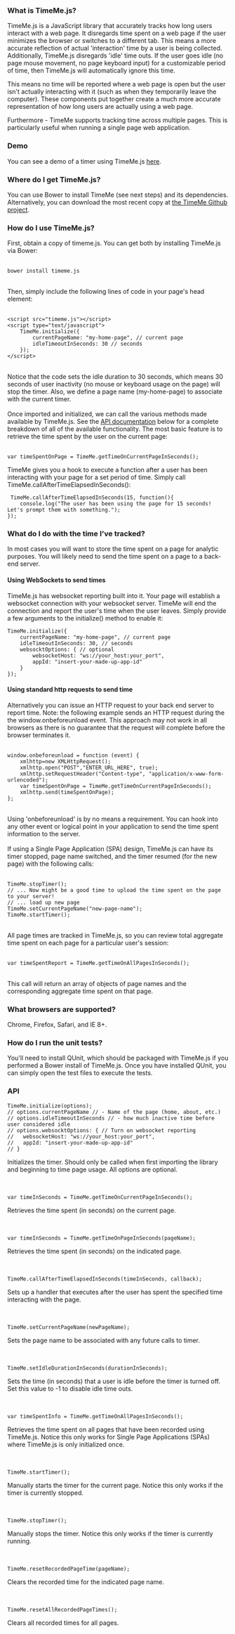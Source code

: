 <h3>What is TimeMe.js?</h3>
TimeMe.js is a JavaScript library that accurately tracks how long users interact with a web page.
It disregards time spent on a web page if the user minimizes the browser or 
switches to a different tab.  This means a more accurate reflection of actual 'interaction' time by 
a user is being collected.  Additionally, TimeMe.js disregards 'idle' time outs.  If the user goes 
idle (no page mouse movement, no page keyboard input) for a customizable period of time,
then TimeMe.js will automatically ignore this time.  

This means no time will be reported where a web page is open but the user isn't actually interacting 
with it (such as when they temporarily leave the computer).  These components put together create a 
much more accurate representation of how long users are actually using a web page.

Furthermore - TimeMe supports tracking time across multiple pages.  This is particularly 
useful when running a single page web application.

<h3>Demo</h3>
You can see a demo of a timer using TimeMe.js 
<a target="_blank" href="http://jasonzissman.com/timeme/index.html">here</a>.

<h3>Where do I get TimeMe.js?</h3>
You can use Bower to install TimeMe (see next steps) and its dependencies.
Alternatively, you can download the most recent copy at <a href="https://github.com/jasonzissman/TimeMe.js">the TimeMe Github project</a>.

<h3>How do I use TimeMe.js?</h3>

First, obtain a copy of timeme.js.  You can get both by installing TimeMe.js via Bower: <br/><br/>
<div class="code-block"><pre><code>bower install timeme.js</pre></code></div><br/>
Then, simply include the following lines of code in your page's head element: <br/><br/>
<div class="code-block"><pre><code>&lt;script src="timeme.js"&gt;&lt;/script&gt;
&lt;script type="text/javascript"&gt;
	TimeMe.initialize({
		currentPageName: "my-home-page", // current page
		idleTimeoutInSeconds: 30 // seconds
	});		
&lt;/script&gt;</code></pre>
</div><br/>
Notice that the code sets the idle duration to 30 seconds, which means 30 seconds of user
inactivity (no mouse or keyboard usage on the page) will stop the timer.  Also,
we define a page name (my-home-page) to associate with the current timer.
<br/><br/>
Once imported and initialized, we can call the various methods made available
by TimeMe.js.  See the <a href="#API">API documentation</a> below for
a complete breakdown of all of the available functionality.  The most basic
feature is to retrieve the time spent by the user on the current page:<br/><br/>
<div class="code-block">
	<pre><code>var timeSpentOnPage = TimeMe.getTimeOnCurrentPageInSeconds();</code></pre>
</div>
TimeMe gives you a hook to execute a function after a user has been interacting with your
page for a set period of time.  Simply call TimeMe.callAfterTimeElapsedInSeconds():
<div class="code-block">
<pre><code>	TimeMe.callAfterTimeElapsedInSeconds(15, function(){
	console.log("The user has been using the page for 15 seconds! Let's prompt them with something.");
});</code></pre>
</div>

<h3>What do I do with the time I've tracked?</h3>

In most cases you will want to store the time spent on a page for analytic purposes.  You will
likely need to send the time spent on a page to a back-end server. 

<h4>Using WebSockets to send times</h4>
TimeMe.js has websocket reporting built into it.  Your page will establish a websocket connection with your
websocket server.  TimeMe will end the connection and report the user's time when the user leaves. 
Simply provide a few arguments to the initialize() method to enable it:<pre><code>TimeMe.initialize({
	currentPageName: "my-home-page", // current page
	idleTimeoutInSeconds: 30, // seconds 
	websocktOptions: { // optional
		websocketHost: "ws://your_host:your_port",
		appId: "insert-your-made-up-app-id"
	}
});</code></pre>

<h4>Using standard http requests to send time</h4>
Alternatively you can issue an HTTP request to your back end server to report time.
Note: the following example sends an HTTP request during the the window.onbeforeunload event.
This approach may not work in all browsers as there is no guarantee that the request
will complete before the browser terminates it.<br/><br/>
<div class="code-block">
<pre><code>window.onbeforeunload = function (event) {
	xmlhttp=new XMLHttpRequest();
	xmlhttp.open("POST","ENTER_URL_HERE", true);
	xmlhttp.setRequestHeader("Content-type", "application/x-www-form-urlencoded");
	var timeSpentOnPage = TimeMe.getTimeOnCurrentPageInSeconds();
	xmlhttp.send(timeSpentOnPage);
};</code></pre>
</div><br/>
Using 'onbeforeunload' is by no means a requirement.  You can hook into any other event
or logical point in your application to send the time spent information to the server.
<br/><br/>
If using a Single Page Application (SPA) design, TimeMe.js can have its timer stopped,
page name switched, and the timer resumed (for the new page) with the following calls:<br/><br/>
<div class="code-block">
<pre><code>TimeMe.stopTimer();
// ... Now might be a good time to upload the time spent on the page to your server!
// ... load up new page
TimeMe.setCurrentPageName("new-page-name");
TimeMe.startTimer();</code></pre>
</div><br/>
All page times are tracked in TimeMe.js, so you can review total aggregate time
spent on each page for a particular user's session:<br/><br/>
<div class="code-block">
<pre><code>var timeSpentReport = TimeMe.getTimeOnAllPagesInSeconds();</code></pre>
</div><br/>
This call will return an array of objects of page names and the corresponding aggregate
time spent on that page.
</div>		
<div>
<h3>What browsers are supported?</h3>
Chrome, Firefox, Safari, and IE 8+.
</div>
<div>
<h3>How do I run the unit tests?</h3>		
You'll need to install QUnit, which should be packaged with TimeMe.js if you
performed a Bower install of TimeMe.js.  Once you have installed QUnit, you can simply
open the test files to execute the tests.
</div>
<div>
<div>
<a name="API"></a>
<h3>API</h3>
<div class="code-block">
<pre><code>TimeMe.initialize(options);
// options.currentPageName // - Name of the page (home, about, etc.)
// options.idleTimeoutInSeconds // - how much inactive time before user considered idle
// options.websocktOptions: { // Turn on websocket reporting
// 	 websocketHost: "ws://your_host:your_port",
// 	 appId: "insert-your-made-up-app-id"
// }</code></pre>
Initializes the timer.  Should only be called when first importing the
library and beginning to time page usage. All options are optional.
<br/><br/>
</div><br/>
<div class="code-block">
<pre><code>var timeInSeconds = TimeMe.getTimeOnCurrentPageInSeconds();</code></pre>
Retrieves the time spent (in seconds) on the current page.
<br/><br/>
</div><br/>
<div class="code-block">
<pre><code>var timeInSeconds = TimeMe.getTimeOnPageInSeconds(pageName);</code></pre>
Retrieves the time spent (in seconds) on the indicated page.
<br/><br/>
</div><br/>
<div class="code-block">
<pre><code>TimeMe.callAfterTimeElapsedInSeconds(timeInSeconds, callback);</code></pre>
Sets up a handler that executes after the user has spent the specified time interacting with the page.
<br/><br/>
</div><br/>

<div class="code-block">
<pre><code>TimeMe.setCurrentPageName(newPageName);</code></pre>
Sets the page name to be associated with any future calls to timer. 
<br/><br/>
</div><br/>			
<div class="code-block">
<pre><code>TimeMe.setIdleDurationInSeconds(durationInSeconds);</code></pre>
Sets the time (in seconds) that a user is idle before the timer is
turned off.  Set this value to -1 to disable idle time outs.
<br/><br/>
</div><br/>		
<div class="code-block">
<pre><code>var timeSpentInfo = TimeMe.getTimeOnAllPagesInSeconds();</code></pre>
Retrieves the time spent on all pages that have been recorded using TimeMe.js.
Notice this only works for Single Page Applications (SPAs) where TimeMe.js is
only initialized once.
<br/><br/>
</div><br/>	
<div class="code-block">
<pre><code>TimeMe.startTimer();</code></pre>
Manually starts the timer for the current page.  Notice this only works if the
timer is currently stopped.
<br/><br/>
</div><br/>	
<div class="code-block">
<pre><code>TimeMe.stopTimer();</code></pre>
Manually stops the timer.  Notice this only works if the timer is currently running.
<br/><br/>
</div><br/>
<div class="code-block">
<pre><code>TimeMe.resetRecordedPageTime(pageName);</code></pre>
Clears the recorded time for the indicated page name.
<br/><br/>
</div><br/>	
<div class="code-block">
<pre><code>TimeMe.resetAllRecordedPageTimes();</code></pre>
Clears all recorded times for all pages.
<br/><br/>
</div><br/>				
</div>		
